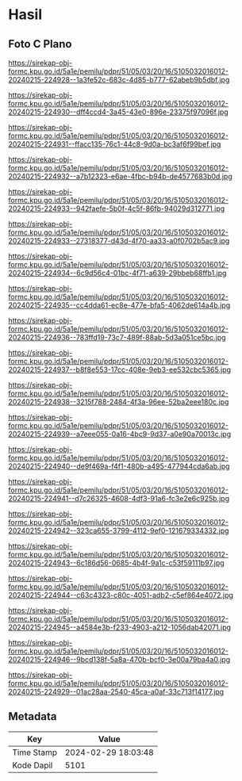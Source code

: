 # Hasil

## Foto C Plano

https://sirekap-obj-formc.kpu.go.id/5a1e/pemilu/pdpr/51/05/03/20/16/5105032016012-20240215-224928--1a3fe52c-683c-4d85-b777-62abeb9b5dbf.jpg

https://sirekap-obj-formc.kpu.go.id/5a1e/pemilu/pdpr/51/05/03/20/16/5105032016012-20240215-224930--dff4ccd4-3a45-43e0-896e-23375f97096f.jpg

https://sirekap-obj-formc.kpu.go.id/5a1e/pemilu/pdpr/51/05/03/20/16/5105032016012-20240215-224931--ffacc135-76c1-44c8-9d0a-bc3af6f99bef.jpg

https://sirekap-obj-formc.kpu.go.id/5a1e/pemilu/pdpr/51/05/03/20/16/5105032016012-20240215-224932--a7b12323-e6ae-4fbc-b94b-de4577683b0d.jpg

https://sirekap-obj-formc.kpu.go.id/5a1e/pemilu/pdpr/51/05/03/20/16/5105032016012-20240215-224933--942faefe-5b0f-4c5f-86fb-94029d312771.jpg

https://sirekap-obj-formc.kpu.go.id/5a1e/pemilu/pdpr/51/05/03/20/16/5105032016012-20240215-224933--27318377-d43d-4f70-aa33-a0f0702b5ac9.jpg

https://sirekap-obj-formc.kpu.go.id/5a1e/pemilu/pdpr/51/05/03/20/16/5105032016012-20240215-224934--6c9d56c4-01bc-4f71-a639-29bbeb68ffb1.jpg

https://sirekap-obj-formc.kpu.go.id/5a1e/pemilu/pdpr/51/05/03/20/16/5105032016012-20240215-224935--cc4dda61-ec8e-477e-bfa5-4062de614a4b.jpg

https://sirekap-obj-formc.kpu.go.id/5a1e/pemilu/pdpr/51/05/03/20/16/5105032016012-20240215-224936--783ffd19-73c7-489f-88ab-5d3a051ce5bc.jpg

https://sirekap-obj-formc.kpu.go.id/5a1e/pemilu/pdpr/51/05/03/20/16/5105032016012-20240215-224937--b8f8e553-17cc-408e-9eb3-ee532cbc5365.jpg

https://sirekap-obj-formc.kpu.go.id/5a1e/pemilu/pdpr/51/05/03/20/16/5105032016012-20240215-224938--3215f788-2484-4f3a-96ee-52ba2eee180c.jpg

https://sirekap-obj-formc.kpu.go.id/5a1e/pemilu/pdpr/51/05/03/20/16/5105032016012-20240215-224939--a7eee055-0a16-4bc9-9d37-a0e90a70013c.jpg

https://sirekap-obj-formc.kpu.go.id/5a1e/pemilu/pdpr/51/05/03/20/16/5105032016012-20240215-224940--de9f469a-f4f1-480b-a495-477944cda6ab.jpg

https://sirekap-obj-formc.kpu.go.id/5a1e/pemilu/pdpr/51/05/03/20/16/5105032016012-20240215-224941--d7c26325-4608-4df3-91a6-fc3e2e6c925b.jpg

https://sirekap-obj-formc.kpu.go.id/5a1e/pemilu/pdpr/51/05/03/20/16/5105032016012-20240215-224942--323ca655-3799-4112-9ef0-121679334332.jpg

https://sirekap-obj-formc.kpu.go.id/5a1e/pemilu/pdpr/51/05/03/20/16/5105032016012-20240215-224943--6c186d56-0685-4b4f-9a1c-c53f59111b97.jpg

https://sirekap-obj-formc.kpu.go.id/5a1e/pemilu/pdpr/51/05/03/20/16/5105032016012-20240215-224944--c63c4323-c80c-4051-adb2-c5ef864e4072.jpg

https://sirekap-obj-formc.kpu.go.id/5a1e/pemilu/pdpr/51/05/03/20/16/5105032016012-20240215-224945--a4584e3b-f233-4903-a212-1056dab42071.jpg

https://sirekap-obj-formc.kpu.go.id/5a1e/pemilu/pdpr/51/05/03/20/16/5105032016012-20240215-224946--9bcd138f-5a8a-470b-bcf0-3e00a79ba4a0.jpg

https://sirekap-obj-formc.kpu.go.id/5a1e/pemilu/pdpr/51/05/03/20/16/5105032016012-20240215-224929--01ac28aa-2540-45ca-a0af-33c713f14177.jpg


## Metadata

| Key        | Value               |
| ---------- | ------------------- |
| Time Stamp | 2024-02-29 18:03:48 |
| Kode Dapil | 5101                |



